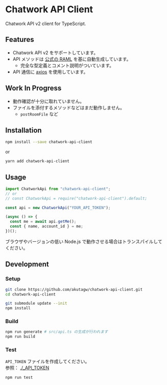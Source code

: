 # Chatwork API Client

Chatwork API v2 client for TypeScript.

## Features

- Chatwork API v2 をサポートしています。
- API メソッドは [公式の RAML](https://github.com/chatwork/api/blob/master/RAML/api-ja.raml) を基に自動生成しています。
  - 完全な型定義とコメント説明がついています。
- API 通信に [axios](https://github.com/axios/axios) を使用しています。

## Work In Progress

- 動作確認が十分に取れていません。
- ファイルを添付するメソッドなどはまだ動作しません。
  - `postRoomFile` など

## Installation

```sh
npm install --save chatwork-api-client
```

or

```sh
yarn add chatwork-api-client
```

## Usage

```typescript
import ChatworkApi from "chatwork-api-client";
// or
// const ChatworkApi = require("chatwork-api-client").default;

const api = new ChatworkApi("YOUR_API_TOKEN");

(async () => {
  const me = await api.getMe();
  const { name, account_id } = me;
})();
```

ブラウザやバージョンの低い Node.js で動作させる場合はトランスパイルしてください。

## Development

### Setup

```sh
git clone https://github.com/akutagw/chatwork-api-client.git
cd chatwork-api-client

git submodule update --init
npm install
```

### Build

```sh
npm run generate # src/api.ts の生成が行われます
npm run build
```

### Test

`API_TOKEN` ファイルを作成してください。<br>
参照： [./\_API_TOKEN](./_API_TOKEN)

```sh
npm run test
```
